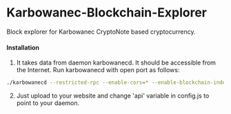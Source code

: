 # Karbowanec-Blockchain-Explorer
Block explorer for Karbowanec CryptoNote based cryptocurrency.

#### Installation

1) It takes data from daemon karbowanecd. It should be accessible from the Internet. Run karbowanecd with open port as follows:
```bash
./karbowanecd --restricted-rpc --enable-cors=* --enable-blockchain-indexes --rpc-bind-ip=0.0.0.0 --rpc-bind-port=32348
```
2) Just upload to your website and change 'api' variable in config.js to point to your daemon.
